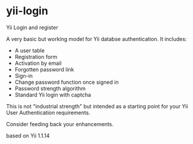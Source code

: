 yii-login
=========

Yii Login and register

A very basic but working model for Yii databse authentication.  It includes:
- A user table
- Registration form
- Activation by email
- Forgotten password link
- Sign-in
- Change password function once signed in
- Password strength algorithm
- Standard Yii login with captcha

This is not "industrial strength" but intended as a starting point for your Yii User Authentication requirements.

Consider feeding back your enhancements.

based on Yii 1.1.14



